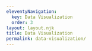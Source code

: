 ```yaml
---
eleventyNavigation:
  key: Data Visualization
  order: 3
layout: layout.njk
title: Data Visualization
permalink: data-visualization/
---
```


<docs-iframe src="https://d2bfn5a2arsw4b.cloudfront.net/data-visualization"></docs-iframe>